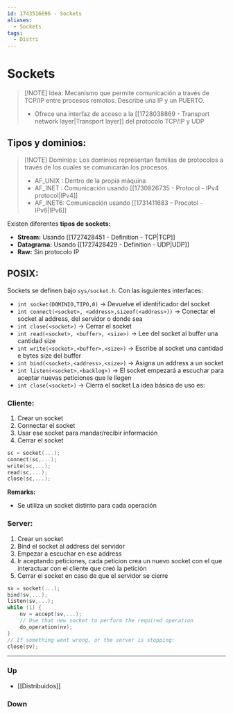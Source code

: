 ```yaml
---
id: 1743516696 - Sockets
aliases:
  - Sockets
tags:
  - Distri
---
```

# Sockets

> [!NOTE] Idea: 
> Mecanismo que permite comunicación a través de TCP/IP entre procesos remotos. Describe una IP y un PUERTO. 
> + Ofrece una interfaz de acceso a la [[1728038869 - Transport network layer|Transport layer]] del protocolo TCP/IP y UDP

## Tipos y dominios: 

> [!NOTE] Dominios: 
> Los dominios representan familias de protocolos a través de los cuales se comunicarán los procesos. 
>
> + AF_UNIX : Dentro de la propia máquina 
> + AF_INET : Comunicación usando [[1730826735 - Protocol - IPv4 protocol|IPv4]]
> + AF_INET6: Comunicación usando [[1731411683 - Procotol - IPv6|IPv6]]

Existen diferentes **tipos de sockets:**

+ **Stream:** Usando [[1727428451 - Definition - TCP|TCP]]
+ **Datagrama:** Usando [[1727428429 - Definition - UDP|UDP]]
+ **Raw:** Sin protocolo IP

## POSIX:
Sockets se definen bajo `sys/socket.h`. Con las isguientes interfaces:

- `int socket(DOMINIO,TIPO,0)` -> Devuelve el identificador del socket
- `int connect(<socket>, <address>,sizeof(<address>))` -> Conectar el socket al address, del servidor o donde sea
- `int close(<socket>)` -> Cerrar el socket
- `int read(<socket>, <buffer>, <size>)` -> Lee del socket al buffer una cantidad size
- `int write(<socket>,<buffer>,<size>)` -> Escribe al socket una cantidad e bytes size del buffer
- `int bind(<socket>,<address>,<size>)` -> Asigna un address a un socket
- `int listen(<socket>,<backlog>)` -> El socket empezará a escuchar para aceptar nuevas peticiones que le llegen
- `int close(<socket>)` -> Cierra el socket
La idea básica de uso es: 

### Cliente:
1. Crear un socket
2. Connectar el socket
3. Usar ese socket para mandar/recibir información
4. Cerrar el socket
```c
sc = socket(...);
connect(sc,...);
write(sc,...);
read(sc,...);
close(sc,...);
```
**Remarks:** 
- Se utiliza un socket distinto para cada operación

### Server:
1. Crear un socket
2. Bind el socket al address del servidor
3. Empezar a escuchar en ese address
4. Ir aceptando peticiones, cada peticion crea un nuevo socket con el que interactuar con el cliente que creó la petición
5. Cerrar el socket en caso de que el servidor se cierre
```c
sv = socket(...);
bind(sv,...);
listen(sv,...);
while (1) {
    nv = accept(sv,...);
    // Use that new socket to perform the required operation
    do_operation(nv);
}
// If something went wrong, or the server is stopping:
close(sv);
```
***


### Up
- [[Distribuidos]]

### Down
